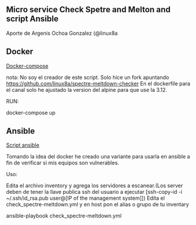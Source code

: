 ## Micro service Check Spetre and Melton and script Ansible

Aporte de Argenis Ochoa Gonzalez (@linux8a

## Docker

[Docker-compose](./docker)

nota: No soy el creador de este script. Solo hice un fork apuntando https://github.com/linux8a/spectre-meltdown-checker
En el dockerfile para el canal solo he ajustado la version del alpine para que use la 3.12.

RUN:

docker-compose up 

## Ansible

[Script ansible](./ansible)

Tomando la idea del docker he creado una variante para usarla en ansible a fin de verificar si mis equipos son vulnerables.

Uso:

Edita el archivo inventory y agrega los servidores a escanear.(Los server deben de tener la llave publica ssh del usuario a ejecutar [ssh-copy-id -i ~/.ssh/id_rsa.pub user@[IP of the management system]]) Edita el check_spectre-meltdown.yml y en host pon el alias o grupo de tu inventary

ansible-playbook check_spectre-meltdown.yml